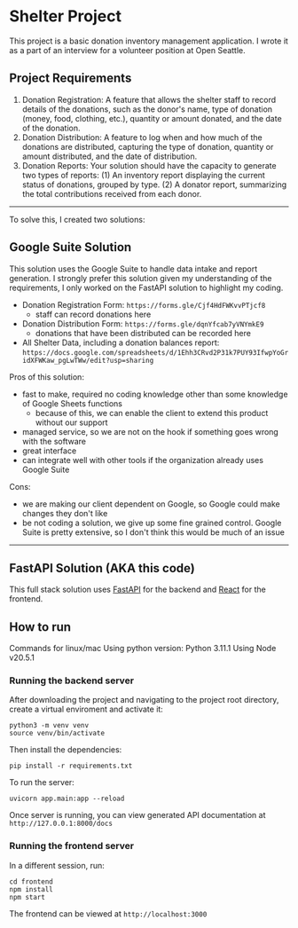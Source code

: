 # Shelter Project
This project is a basic donation inventory management application. I wrote it as a part of an interview for a volunteer position at Open Seattle.

## Project Requirements
1. Donation Registration: A feature that allows the shelter staff to record details of the donations, such as the donor's name, type of donation (money, food, clothing, etc.), quantity or amount donated, and the date of the donation.
1. Donation Distribution: A feature to log when and how much of the donations are distributed, capturing the type of donation, quantity or amount distributed, and the date of distribution.
1. Donation Reports: Your solution should have the capacity to generate two types of reports: (1) An inventory report displaying the current status of donations, grouped by type. (2) A donator report, summarizing the total contributions received from each donor.

----

To solve this, I created two solutions:

## Google Suite Solution
This solution uses the Google Suite to handle data intake and report generation. I strongly prefer this solution given my understanding of the requirements, I only worked on the FastAPI solution to highlight my coding.
- Donation Registration Form: `https://forms.gle/Cjf4HdFWKvvPTjcf8`
  - staff can record donations here
- Donation Distribution Form: `https://forms.gle/dqnYfcab7yVNYmkE9`
  - donations that have been distributed can be recorded here
- All Shelter Data, including a donation balances report: `https://docs.google.com/spreadsheets/d/1Ehh3CRvd2P31k7PUY93IfwpYoGridXFWKaw_pgLwTWw/edit?usp=sharing`

Pros of this solution:
- fast to make, required no coding knowledge other than some knowledge of Google Sheets functions
  - because of this, we can enable the client to extend this product without our support
- managed service, so we are not on the hook if something goes wrong with the software
- great interface
- can integrate well with other tools if the organization already uses Google Suite

Cons:
- we are making our client dependent on Google, so Google could make changes they don't like
- be not coding a solution, we give up some fine grained control. Google Suite is pretty extensive, so I don't think this would be much of an issue
----
## FastAPI Solution (AKA this code)
This full stack solution uses [FastAPI](https://fastapi.tiangolo.com) for the backend and [React](https://react.dev) for the frontend.

## How to run
Commands for linux/mac
Using python version: Python 3.11.1
Using Node v20.5.1

### Running the backend server

After downloading the project and navigating to the project root directory, create a virtual enviroment and activate it:

```console
python3 -m venv venv
source venv/bin/activate
```

Then install the dependencies:

```console
pip install -r requirements.txt
```
To run the server:

```console
uvicorn app.main:app --reload
```

Once server is running, you can view generated API documentation at `http://127.0.0.1:8000/docs`

### Running the frontend server
In a different session, run:

```console
cd frontend
npm install
npm start
```

The frontend can be viewed at `http://localhost:3000`
